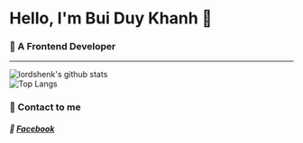 # Hello, I'm Bui Duy Khanh  :palm_tree:
### :watermelon: A Frontend Developer  
***  
![lordshenk's github stats](https://github-readme-stats.vercel.app/api?username=fysherman&count_private=true&show_icons=true&theme=tokyonight)  
![Top Langs](https://github-readme-stats.vercel.app/api/top-langs/?username=fysherman&layout=compact&theme=tokyonight)  
### :strawberry: Contact to me  
##### :grapes: [Facebook](https://www.facebook.com/khanh2909/)  
